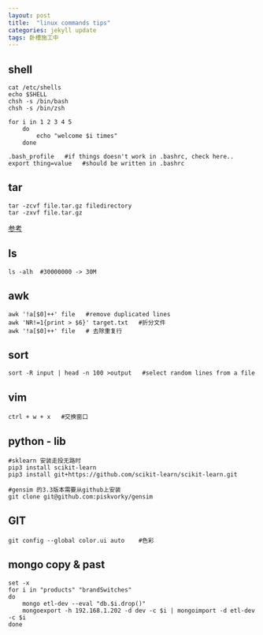 ```yaml
---
layout: post
title:  "linux commands tips"
categories: jekyll update
tags: 卧槽施工中
---
```



## shell
```
cat /etc/shells
echo $SHELL
chsh -s /bin/bash
chsh -s /bin/zsh
```

```
for i in 1 2 3 4 5
    do
        echo "welcome $i times"
    done
```

```
.bash_profile   #if things doesn't work in .bashrc, check here..
export thing=value   #should be written in .bashrc 
```
## tar  

```
tar -zcvf file.tar.gz filedirectory 
tar -zxvf file.tar.gz  
```
[参考](http://www.cnblogs.com/jyaray/archive/2011/04/30/2033362.html)

## ls  
```
ls -alh  #30000000 -> 30M
```

## awk
```
awk '!a[$0]++' file   #remove duplicated lines
awk 'NR!=1{print > $6}' target.txt   #折分文件
awk '!a[$0]++' file   # 去除重复行
```

## sort
```                              
sort -R input | head -n 100 >output   #select random lines from a file
```

## vim
```
ctrl + w + x   #交换窗口
```
## python - lib
```
#sklearn 安装走投无路时
pip3 install scikit-learn
pip3 install git+https://github.com/scikit-learn/scikit-learn.git
```

```
#gensim 的3.3版本需要从github上安装
git clone git@github.com:piskvorky/gensim
```
## GIT
```
git config --global color.ui auto    #色彩
```


## mongo copy & past
```
set -x                                                                                      
for i in "products" "brandSwitches"                                                         
do                                                                                          
    mongo etl-dev --eval "db.$i.drop()"                                                     
    mongoexport -h 192.168.1.202 -d dev -c $i | mongoimport -d etl-dev -c $i                
done                                                                                        
```
